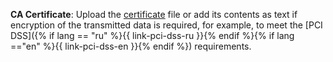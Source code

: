 **CA Certificate**: Upload the [certificate](../../../../../managed-mysql/operations/connect.md#get-ssl-cert) file or add its contents as text if encryption of the transmitted data is required, for example, to meet the [PCI DSS]({% if lang == "ru" %}{{ link-pci-dss-ru }}{% endif %}{% if lang =="en" %}{{ link-pci-dss-en }}{% endif %}) requirements.
